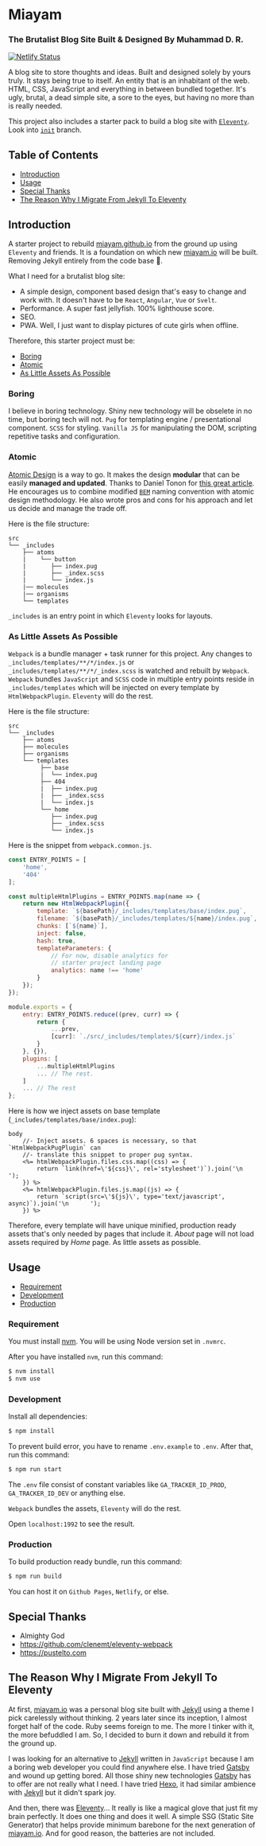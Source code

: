 # Miayam
### The Brutalist Blog Site Built & Designed By Muhammad D. R.

[![Netlify Status](https://api.netlify.com/api/v1/badges/a1ca195e-33ec-4a4e-862a-196b7306f16e/deploy-status)](https://app.netlify.com/sites/frosty-davinci-459755/deploys)

A blog site to store thoughts and ideas. Built and designed solely by yours
truly. It stays being true to itself. An entity that is an inhabitant of the
web. HTML, CSS, JavaScript and everything in between bundled together. It's
ugly, brutal, a dead simple site, a sore to the eyes, but having no more than
is really needed.

This project also includes a starter pack to build a blog site with
[`Eleventy`](https://www.11ty.dev/). Look into
[`init`](https://github.com/miayam/miayam/tree/init) branch.

## Table of Contents
- [Introduction](#introduction)
- [Usage](#usage)
- [Special Thanks](#special-thanks)
- [The Reason Why I Migrate From Jekyll To Eleventy](#the-reason-why-i-migrate-from-jekyll-to-eleventy)

## Introduction

A starter project to rebuild [miayam.github.io](https://miayam.github.io) from the
ground up using `Eleventy` and friends. It is a foundation on which
new [miayam.io](https://miayam.io) will be built. Removing Jekyll
entirely from the code base :shit:.

What I need for a brutalist blog site:
- A simple design, component based design that's easy to change and work with.
It doesn't have to be `React`, `Angular`, `Vue` or `Svelt`.
- Performance. A super fast jellyfish. 100% lighthouse score.
- SEO.
- PWA. Well, I just want to display pictures of cute girls when offline.

Therefore, this starter project must be:
- [Boring](#boring)
- [Atomic](#atomic)
- [As Little Assets As Possible](#as-little-assets-as-possible)

### Boring
I believe in boring technology. Shiny new technology will be obselete in no
time, but boring tech will not. `Pug` for templating engine / presentational component.
`SCSS` for styling. `Vanilla JS` for manipulating the DOM, scripting repetitive tasks
and configuration.

### Atomic
[Atomic Design](https://bradfrost.com/blog/post/atomic-web-design/) is a way to go.
It makes the design **modular** that can be easily **managed and updated**. Thanks to
Daniel Tonon for
[this great article](https://css-tricks.com/abem-useful-adaptation-bem/).
He encourages us to combine modified [`BEM`](https://www.smashingmagazine.com/2018/06/bem-for-beginners/) naming convention with atomic design
methodology. He also wrote pros and cons for his approach and let us decide
and manage the trade off.

Here is the file structure:

```
src
└── _includes
    ├── atoms
    |    └── button
    |       ├── index.pug
    |       ├── _index.scss
    |       └── index.js
    |── molecules
    |── organisms
    └── templates
```

`_includes` is an entry point in which `Eleventy` looks for layouts.

### As Little Assets As Possible
`Webpack` is a bundle manager + task runner for this project.
Any changes to `_includes/templates/**/*/index.js` or `_includes/templates/**/*/_index.scss` is
watched and rebuilt by `Webpack`. `Webpack` bundles `JavaScript` and `SCSS` code in multiple entry points
reside in `_includes/templates` which will be injected on every template by `HtmlWebpackPlugin`.
`Eleventy` will do the rest.

Here is the file structure:
```
src
└── _includes
    ├── atoms
    ├── molecules
    ├── organisms
    └── templates
         ├── base
         |  └── index.pug
         ├── 404
         |  ├── index.pug
         |  ├── _index.scss
         |  └── index.js
         └── home
            ├── index.pug
            ├── _index.scss
            └── index.js
```

Here is the snippet from `webpack.common.js`.
```js
const ENTRY_POINTS = [
    'home',
    '404'
];

const multipleHtmlPlugins = ENTRY_POINTS.map(name => {
    return new HtmlWebpackPlugin({
        template: `${basePath}/_includes/templates/base/index.pug`,
        filename: `${basePath}/_includes/templates/${name}/index.pug`,
        chunks: [`${name}`],
        inject: false,
        hash: true,
        templateParameters: {
            // For now, disable analytics for
            // starter project landing page
            analytics: name !== 'home'
        }
    });
});

module.exports = {
    entry: ENTRY_POINTS.reduce((prev, curr) => {
        return {
            ...prev,
            [curr]: `./src/_includes/templates/${curr}/index.js`
        }
    }, {}),
    plugins: [
        ...multipleHtmlPlugins
        ... // The rest.
    ]
    ... // The rest
};
```

Here is how we inject assets on base template (`_includes/templates/base/index.pug`):
```pug
body
    //- Inject assets. 6 spaces is necessary, so that `HtmlWebpackPugPlugin` can
    //- translate this snippet to proper pug syntax.
    <%= htmlWebpackPlugin.files.css.map((css) => {
        return `link(href=\'${css}\', rel='stylesheet')`).join('\n      ');
    }) %>
    <%= htmlWebpackPlugin.files.js.map((js) => {
        return `script(src=\'${js}\', type='text/javascript', async)`).join('\n      ');
    }) %>
```

Therefore, every template will have unique minified, production ready assets that's only
needed by pages that include it. *About* page will not load assets required by *Home* page.
As little assets as possible.

## Usage
- [Requirement](#requirement)
- [Development](#development)
- [Production](#production)

### Requirement
You must install [nvm](https://github.com/nvm-sh/nvm). You will be using Node version set in `.nvmrc`.

After you have installed `nvm`, run this command:
```sh
$ nvm install
$ nvm use
```

### Development
Install all dependencies:

```sh
$ npm install
```

To prevent build error, you have to rename `.env.example` to `.env`.
After that, run this command:

```sh
$ npm run start
```

The `.env` file consist of constant variables like `GA_TRACKER_ID_PROD`,
`GA_TRACKER_ID_DEV` or anything else.

`Webpack` bundles the assets, `Eleventy` will do the rest.

Open `localhost:1992` to see the result.


### Production
To build production ready bundle, run this command:

```sh
$ npm run build
```

You can host it on `Github Pages`, `Netlify`, or else.

## Special Thanks
- Almighty God
- https://github.com/clenemt/eleventy-webpack
- https://pustelto.com


## The Reason Why I Migrate From Jekyll To Eleventy

At first, [miayam.io](https://miayam.io) was a personal blog site built with
[Jekyll](https://jekyllrb.com/) using a theme I pick carelessly without thinking.
2 years later since its inception, I almost forget half of the code. Ruby seems
foreign to me. The more I tinker with it, the more befuddled I am. So, I decided to
burn it down and rebuild it from the ground up.

I was looking for an alternative to [Jekyll](https://jekyllrb.com/) written in
`JavaScript` because I am a boring web developer you could find anywhere else. I have
tried [Gatsby](https://www.gatsbyjs.com/) and wound up getting bored. All those shiny
new technologies [Gatsby](https://www.gatsbyjs.com/) has to offer are not really what
I need. I have tried [Hexo](https://hexo.io/), it had similar ambience with
[Jekyll](https://jekyllrb.com/) but it didn't spark joy.

And then, there was [Eleventy](https://www.11ty.dev/)... It really is like a magical glove that
just fit my brain perfectly. It does one thing and does it well. A simple SSG (Static Site Generator)
that helps provide minimum barebone for the next generation of [miayam.io](https://miayam.io).
And for good reason, the batteries are not included.
